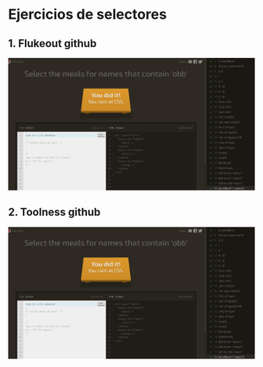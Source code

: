 # Ejercicios de selectores

## 1. Flukeout github

![img](./capturas/1.PNG)

## 2. Toolness github

![img](./capturas/1.PNG)

